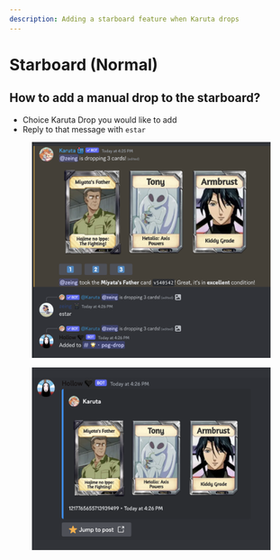 ```yaml
---
description: Adding a starboard feature when Karuta drops
---
```


# Starboard (Normal)

## **How to add a manual drop to the starboard?**

* Choice Karuta Drop you would like to add
* Reply to that message with `estar`

<figure><img src="../.gitbook/assets/image (6).png" alt=""><figcaption></figcaption></figure>

<figure><img src="../.gitbook/assets/image (1) (1) (1) (1) (1) (1) (1).png" alt=""><figcaption></figcaption></figure>
